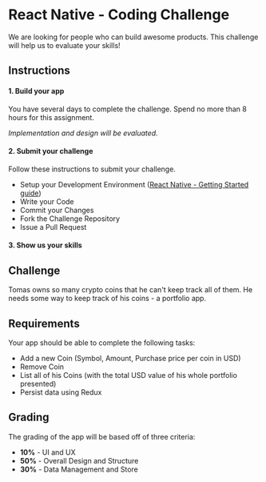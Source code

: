 
# React Native - Coding Challenge

We are looking for people who can build awesome products. This challenge will help us to evaluate your skills!

## Instructions
#### 1. Build your app
You have several days to complete the challenge. Spend no more than 8 hours for this assignment.

*Implementation and design will be evaluated.*
#### 2. Submit your challenge
Follow these instructions to submit your challenge.
* Setup your Development Environment ([React Native - Getting Started guide](https://facebook.github.io/react-native/docs/getting-started.html))
* Write your Code
* Commit your Changes
* Fork the Challenge Repository
* Issue a Pull Request


#### 3. Show us your skills

## Challenge
Tomas owns so many crypto coins that he can't keep track all of them. He needs some way to keep track of his coins - a portfolio app.

## Requirements
Your app should be able to complete the following tasks:
* Add a new Coin (Symbol, Amount, Purchase price per coin in USD)
* Remove Coin
* List all of his Coins (with the total USD value of his whole portfolio presented)
* Persist data using Redux

## Grading
The grading of the app  will be based off of three criteria:
* **10%** - UI and UX
* **50%** - Overall Design and Structure
* **30%** - Data Management and Store
